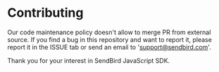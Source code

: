 # Contributing

Our code maintenance policy doesn't allow to merge PR from external source. If you find a bug in this repository and want to report it, please report it in the ISSUE tab or send an email to 'support@sendbird.com'.  

Thank you for your interest in SendBird JavaScript SDK.
    